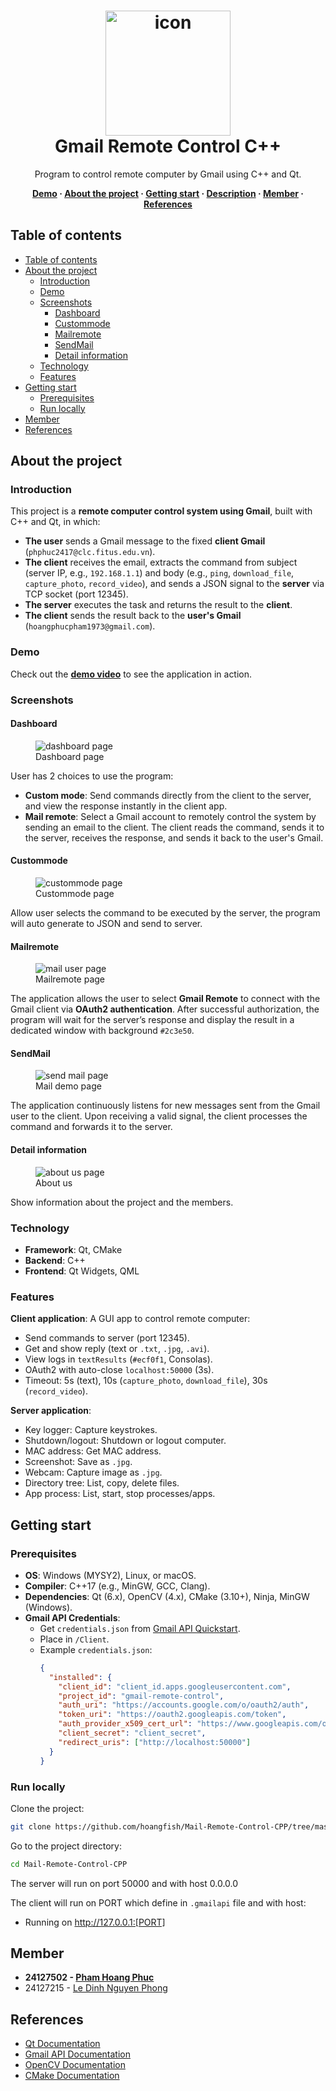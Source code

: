 <h1 align="center">
  <img src="./assets/logo_icon.png" alt="icon" width="200"></img>
  <br>
  <b>Gmail Remote Control C++</b>
</h1>

<p align="center">Program to control remote computer by Gmail using C++ and Qt.</p>
<div align="center">
  <b>
      <a href="https://youtu.be/bdlXKWeg4tY">Demo</a>
    <span> · </span>
      <a href="#about-the-project">About the project</a>
        <span> · </span>
      <a href="#getting-start">Getting start</a> 
        <span> · </span>
      <a href="#description">Description</a>
      <span> · </span>
      <a href="#member">Member</a>
      <span> · </span>
      <a href="#references">References</a>
  </b>
</div>

## Table of contents

- [Table of contents](#table-of-contents)
- [About the project](#about-the-project)
   - [Introduction](#introduction)
   - [Demo](#demo)
   - [Screenshots](#screenshots)
      - [Dashboard](#dashboard)
      - [Custommode](#custommode)
      - [Mailremote](#mailremote)
      - [SendMail](#sendmail)
      - [Detail information](#detail-information)
   - [Technology](#technology)
   - [Features](#features)
- [Getting start](#getting-start)
   - [Prerequisites](#prerequisites)
   - [Run locally](#run-locally)
- [Member](#member)
- [References](#references)

## About the project

### Introduction

This project is a **remote computer control system using Gmail**, built with C++ and Qt, in which:

- **The user** sends a Gmail message to the fixed **client Gmail** (`phphuc2417@clc.fitus.edu.vn`).
- **The client** receives the email, extracts the command from subject (server IP, e.g., `192.168.1.1`) and body (e.g., `ping`, `download_file`, `capture_photo`, `record_video`), and sends a JSON signal to the **server** via TCP socket (port 12345).
- **The server** executes the task and returns the result to the **client**.
- **The client** sends the result back to the **user's Gmail** (`hoangphucpham1973@gmail.com`).

### Demo

Check out the [**demo video**](https://youtu.be/bdlXKWeg4tY) to see the application in action.

### Screenshots

#### Dashboard

<figure>
  <img src="./assets/dashboard.png" alt="dashboard page"/>
  <figcaption>Dashboard page</figcaption>
</figure>

User has 2 choices to use the program:

- **Custom mode**: Send commands directly from the client to the server, and view the response instantly in the client app.
- **Mail remote**: Select a Gmail account to remotely control the system by sending an email to the client. The client reads the command, sends it to the server, receives the response, and sends it back to the user's Gmail.

#### Custommode

<figure>
  <img src="./assets/custommode.gif" alt="custommode page"/>
  <figcaption>Custommode page</figcaption>
</figure>

Allow user selects the command to be executed by the server, the program will auto generate to JSON and send to server.

#### Mailremote

<figure>
  <img src="./assets/mailuser.gif" alt="mail user page"/>
  <figcaption>Mailremote page</figcaption>
</figure>

The application allows the user to select **Gmail Remote** to connect with the Gmail client via **OAuth2 authentication**. After successful authorization, the program will wait for the server’s response and display the result in a dedicated window with background `#2c3e50`.

#### SendMail

<figure>
  <img src="./assets/sendmail.gif" alt="send mail page"/>
  <figcaption>Mail demo page</figcaption>
</figure>

The application continuously listens for new messages sent from the Gmail user to the client. Upon receiving a valid signal, the client processes the command and forwards it to the server.

#### Detail information

<figure>
  <img src="./assets/aboutus.gif" alt="about us page"/>
  <figcaption>About us</figcaption>
</figure>

Show information about the project and the members.

### Technology

- **Framework**: Qt, CMake
- **Backend**: C++
- **Frontend**: Qt Widgets, QML

### Features

**Client application**: A GUI app to control remote computer:
- Send commands to server (port 12345).
- Get and show reply (text or `.txt`, `.jpg`, `.avi`).
- View logs in `textResults` (`#ecf0f1`, Consolas).
- OAuth2 with auto-close `localhost:50000` (3s).
- Timeout: 5s (text), 10s (`capture_photo`, `download_file`), 30s (`record_video`).

**Server application**:
- Key logger: Capture keystrokes.
- Shutdown/logout: Shutdown or logout computer.
- MAC address: Get MAC address.
- Screenshot: Save as `.jpg`.
- Webcam: Capture image as `.jpg`.
- Directory tree: List, copy, delete files.
- App process: List, start, stop processes/apps.

## Getting start

### Prerequisites

- **OS**: Windows (MYSY2), Linux, or macOS.
- **Compiler**: C++17 (e.g., MinGW, GCC, Clang).
- **Dependencies**: Qt (6.x), OpenCV (4.x), CMake (3.10+), Ninja, MinGW (Windows).
- **Gmail API Credentials**:
  - Get `credentials.json` from [Gmail API Quickstart](https://developers.google.com/gmail/api/quickstart/python#authorize_credentials_for_a_desktop_application).
  - Place in `/Client`.
  - Example `credentials.json`:
    ```json
    {
      "installed": {
        "client_id": "client_id.apps.googleusercontent.com",
        "project_id": "gmail-remote-control",
        "auth_uri": "https://accounts.google.com/o/oauth2/auth",
        "token_uri": "https://oauth2.googleapis.com/token",
        "auth_provider_x509_cert_url": "https://www.googleapis.com/oauth2/v1/certs",
        "client_secret": "client_secret",
        "redirect_uris": ["http://localhost:50000"]
      }
    }
### Run locally

Clone the project:

```bash
git clone https://github.com/hoangfish/Mail-Remote-Control-CPP/tree/master
```

Go to the project directory:

```bash
cd Mail-Remote-Control-CPP
```

The server will run on port 50000 and with host 0.0.0.0


The client will run on PORT which define in `.gmailapi` file and with host:

-  Running on http://127.0.0.1:[PORT]

## Member

-  **24127502 - [Pham Hoang Phuc](https://github.com/hoangfish)**
-  24127215 - [Le Dinh Nguyen Phong](https://github.com/phongopg)

## References

- [Qt Documentation](https://doc.qt.io/)
- [Gmail API Documentation](https://developers.google.com/gmail/api/guides)
- [OpenCV Documentation](https://docs.opencv.org/)
- [CMake Documentation](https://cmake.org/documentation/)
